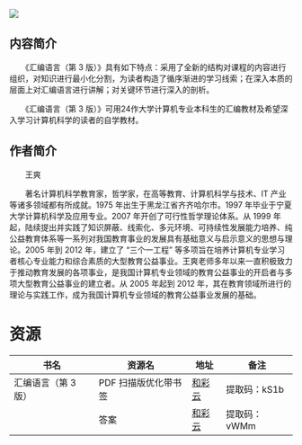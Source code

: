 ![](http://img3m3.ddimg.cn/74/10/25178843-1_u_2.jpg)

## 内容简介

　　《汇编语言（第 3 版）》具有如下特点：采用了全新的结构对课程的内容进行组织，对知识进行最小化分割，为读者构造了循序渐进的学习线索；在深入本质的层面上对汇编语言进行讲解；对关键环节进行深入的剖析。

　　《汇编语言（第 3 版）》可用24作大学计算机专业本科生的汇编教材及希望深入学习计算机科学的读者的自学教材。

## 作者简介

　　王爽

　　著名计算机科学教育家，哲学家，在高等教育、计算机科学与技术、IT 产业等诸多领域都有所成就。1975 年出生于黑龙江省齐齐哈尔市。1997 年毕业于宁夏大学计算机科学及应用专业。2007 年开创了可行性哲学理论体系。从 1999 年起，陆续提出并实践了知识屏蔽、线索化、多元环境、可持续性发展能力培养、纯公益教育体系等一系列对我国教育事业的发展具有基础意义与启示意义的思想与理论。2005 年到 2012 年，建立了 “三个一工程” 等多项旨在培养计算机专业学习者核心专业能力和综合素质的大型教育公益事业。王爽老师多年以来一直积极致力于推动教育发展的各项事业，是我国计算机专业领域的教育公益事业的开启者与多项大型教育公益事业的建立者。从 2005 年起到 2012 年，其在教育领域所进行的理论与实践工作，成为我国计算机专业领域的教育公益事业发展的基础。

# 资源

|书名|资源名|地址|备注|
|---|---|---|---|
|汇编语言（第 3 版）|PDF 扫描版优化带书签|[和彩云](http://caiyun.feixin.10086.cn/dl/0n5CrPBl2sV1S)|提取码：kS1b|
||答案|[和彩云](http://caiyun.feixin.10086.cn/dl/0n5CsN8tQETZY)|提取码：vWMm|
